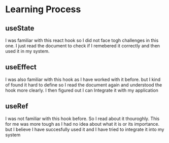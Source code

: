 # Learning Process

## useState
I was familiar with this react hook so I did not face togh challenges in this one. I just read the document to check if I remebered it correctly and then used it in my system.

## useEffect
I was also familiar with this hook as I have worked with it before. but I kind of found it hard to define so I read the document again and understood the hook more clearly. I then figured out I can Integrate it with my application

## useRef
I was not familiar with this hook before. So I read about it thouroghly. This for me was more tough as I had no idea about what it is or its importance. but I believe I have succesfully used it and I have tried to integrate it into my system 
